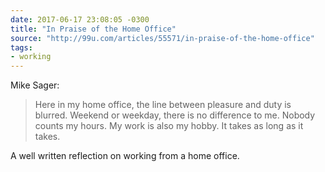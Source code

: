 ```yaml
---
date: 2017-06-17 23:08:05 -0300
title: "In Praise of the Home Office"
source: "http://99u.com/articles/55571/in-praise-of-the-home-office"
tags:
- working
---
```

Mike Sager:

> Here in my home office, the line between pleasure and duty is blurred. Weekend or weekday, there is no difference to me. Nobody counts my hours. My work is also my hobby. It takes as long as it takes.

A well written reflection on working from a home office.
